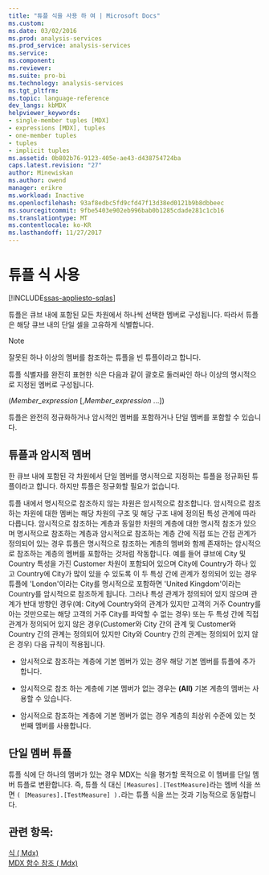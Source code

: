 ```yaml
---
title: "튜플 식을 사용 하 여 | Microsoft Docs"
ms.custom: 
ms.date: 03/02/2016
ms.prod: analysis-services
ms.prod_service: analysis-services
ms.service: 
ms.component: 
ms.reviewer: 
ms.suite: pro-bi
ms.technology: analysis-services
ms.tgt_pltfrm: 
ms.topic: language-reference
dev_langs: kbMDX
helpviewer_keywords:
- single-member tuples [MDX]
- expressions [MDX], tuples
- one-member tuples
- tuples
- implicit tuples
ms.assetid: 0b802b76-9123-405e-ae43-d438754724ba
caps.latest.revision: "27"
author: Minewiskan
ms.author: owend
manager: erikre
ms.workload: Inactive
ms.openlocfilehash: 93af8edbc5fd9cfd47f13d38ed0121b9b8dbbeec
ms.sourcegitcommit: 9fbe5403e902eb996bab0b1285cdade281c1cb16
ms.translationtype: MT
ms.contentlocale: ko-KR
ms.lasthandoff: 11/27/2017
---
```

# <a name="using-tuple-expressions"></a>튜플 식 사용
[!INCLUDE[ssas-appliesto-sqlas](../includes/ssas-appliesto-sqlas.md)]

  튜플은 큐브 내에 포함된 모든 차원에서 하나씩 선택한 멤버로 구성됩니다. 따라서 튜플은 해당 큐브 내의 단일 셀을 고유하게 식별합니다.  
  
> [!NOTE]  
>  잘못된 하나 이상의 멤버를 참조하는 튜플을 빈 튜플이라고 합니다.  
  
 튜플 식별자를 완전히 표현한 식은 다음과 같이 괄호로 둘러싸인 하나 이상의 명시적으로 지정된 멤버로 구성됩니다.  
  
 (*Member_expression* [,*Member_expression* ...])  
  
 튜플은 완전히 정규화하거나 암시적인 멤버를 포함하거나 단일 멤버를 포함할 수 있습니다.  
  
## <a name="tuples-and-implicit-members"></a>튜플과 암시적 멤버  
 한 큐브 내에 포함된 각 차원에서 단일 멤버를 명시적으로 지정하는 튜플을 정규화된 튜플이라고 합니다. 하지만 튜플은 정규화할 필요가 없습니다.  
  
 튜플 내에서 명시적으로 참조하지 않는 차원은 암시적으로 참조합니다. 암시적으로 참조하는 차원에 대한 멤버는 해당 차원의 구조 및 해당 구조 내에 정의된 특성 관계에 따라 다릅니다. 암시적으로 참조하는 계층과 동일한 차원의 계층에 대한 명시적 참조가 있으며 명시적으로 참조하는 계층과 암시적으로 참조하는 계층 간에 직접 또는 간접 관계가 정의되어 있는 경우 튜플은 명시적으로 참조하는 계층의 멤버와 함께 존재하는 암시적으로 참조하는 계층의 멤버를 포함하는 것처럼 작동합니다. 예를 들어 큐브에 City 및 Country 특성을 가진 Customer 차원이 포함되어 있으며 City에 Country가 하나 있고 Country에 City가 많이 있을 수 있도록 이 두 특성 간에 관계가 정의되어 있는 경우 튜플에 'London'이라는 City를 명시적으로 포함하면 'United Kingdom'이라는 Country를 암시적으로 참조하게 됩니다. 그러나 특성 관계가 정의되어 있지 않으며 관계가 반대 방향인 경우(예: City에 Country와의 관계가 있지만 고객의 거주 Country를 아는 것만으로는 해당 고객의 거주 City를 파악할 수 없는 경우) 또는 두 특성 간에 직접 관계가 정의되어 있지 않은 경우(Customer와 City 간의 관계 및 Customer와 Country 간의 관계는 정의되어 있지만 City와 Country 간의 관계는 정의되어 있지 않은 경우) 다음 규칙이 적용됩니다.  
  
-   암시적으로 참조하는 계층에 기본 멤버가 있는 경우 해당 기본 멤버를 튜플에 추가합니다.  
  
-   암시적으로 참조 하는 계층에 기본 멤버가 없는 경우는 **(All)** 기본 계층의 멤버는 사용할 수 있습니다.  
  
-   암시적으로 참조하는 계층에 기본 멤버가 없는 경우 계층의 최상위 수준에 있는 첫 번째 멤버를 사용합니다.  
  
## <a name="one-member-tuples"></a>단일 멤버 튜플  
 튜플 식에 단 하나의 멤버가 있는 경우 MDX는 식을 평가할 목적으로 이 멤버를 단일 멤버 튜플로 변환합니다. 즉, 튜플 식 대신 `[Measures].[TestMeasure]`라는 멤버 식을 쓰면 `( [Measures].[TestMeasure] ).`라는 튜플 식을 쓰는 것과 기능적으로 동일합니다.  
  
## <a name="see-also"></a>관련 항목:  
 [식 &#40; Mdx&#41;](../mdx/expressions-mdx.md)   
 [MDX 함수 참조 &#40; Mdx&#41;](../mdx/mdx-function-reference-mdx.md)  
  
  

